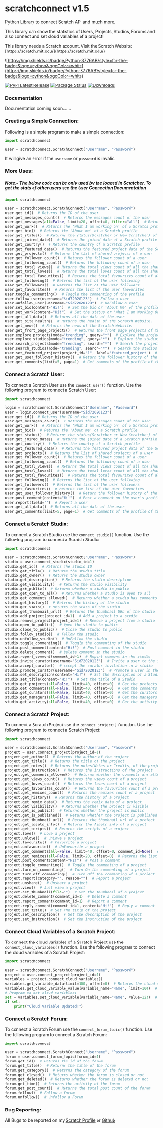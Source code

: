 # scratchconnect v1.5

Python Library to connect Scratch API and much more.

This library can show the statistics of Users, Projects, Studios, Forums and also connect and set cloud variables of a
project!

This library needs a Scratch account. Visit the Scratch Website: [https://scratch.mit.edu/](https://scratch.mit.edu/)

![https://img.shields.io/badge/Python-3776AB?style=for-the-badge&logo=python&logoColor=white](https://img.shields.io/badge/Python-3776AB?style=for-the-badge&logo=python&logoColor=white)

[![PyPI Latest Release](https://img.shields.io/pypi/v/scratchconnect.svg)](https://pypi.org/project/scratchconnect/)
[![Package Status](https://img.shields.io/pypi/status/scratchconnect.svg)](https://pypi.org/project/scratchconnect/)
[![Downloads](https://static.pepy.tech/personalized-badge/scratchconnect?period=total&units=international_system&left_color=black&right_color=orange&left_text=Downloads)](https://pepy.tech/project/scratchconnect)

### Documentation

Documentation coming soon.......

### Creating a Simple Connection:

Following is a simple program to make a simple connection:

```python
import scratchconnect

user = scratchconnect.ScratchConnect("Username", "Password")
```

It will give an error if the `username` or `password` is invalid.

### More Uses:

##### Note:- The below code can be only used by the logged in Scratcher. To get the stats of other users see the User Connection Documentation

```python
import scratchconnect

user = scratchconnect.ScratchConnect("Username", "Password")
user.get_id()  # Returns the ID of the user
user.get_messages_count()  # Returns the messages count of the user
user.get_messages(all=False, limit=20, offset=0, filter="all")  # Returns the messages
user.get_work()  # Returns the 'What I am working on' of a Scratch profile
user.get_bio()  # Returns the 'About me' of a Scratch profile
user.get_status()  # Returns the status(Scratcher or New Scratcher) of a Scratch profile
user.get_joined_date()  # Returns the joined date of a Scratch profile
user.get_country()  # Returns the country of a Scratch profile
user.get_featured_data()  # Returns the featured project data of the Scratch profile
user.get_projects()  # Returns the list of shared projects of a user
user.get_follower_count()  # Returns the follower count of a user
user.get_following_count()  # Returns the following count of a user
user.get_total_views()  # Returns the total views count of all the shared projects of a user
user.get_total_loves()  # Returns the total loves count of all the shared projects of a user
user.get_total_favourites()  # Returns the total favourites count of all the shared projects of a user
user.get_following()  # Returns the list of the user following
user.get_followers()  # Returns the list of the user followers
user.get_favourites()  # Returns the list of the user favourites
user.toggle_commenting()  # Toggle the commenting of the profile
user.follow_user(username="Sid72020123")  # Follow a user
user.unfollow_user(username="Sid72020123")  # UnFollow a user
user.set_bio(content="Hi!")  # Set the bio or 'About Me' of the profile
user.set_work(content="Hi!")  # Set the status or 'What I am Working On' of the profile
user.get_all_data()  # Returns all the data of the user
user.get_site_health()  # Returns the health of the Scratch Website.
user.get_news()  # Returns the news of the Scratch Website.
user.get_front_page_projects()  # Returns the front page projects of the Scratch Website.
user.explore_projects(mode="trending", query="*")  # Explore the projects
user.explore_studios(mode="trending", query="*")  # Explore the studios
user.search_projects(mode="trending", search="*")  # Search the projects
user.search_studios(mode="trending", search="*")  # Search the studios
user.set_featured_project(project_id="1", label='featured_project')  # Set the 'Featured Project' of a Scratch Profile
user.get_user_follower_history()  # Return the follower history of the user
user.get_comments(limit=5, page=1)  # Get comments of the profile of the user
```

### Connect a Scratch User:

To connect a Scratch User use the `connect_user()` function. Use the following program to connect a Scratch User:

```python
import scratchconnect

login = scratchconnect.ScratchConnect("Username", "Password")
user = login.connect_user(username="Sid72020123")
user.get_id()  # Returns the ID of the user
user.get_messages_count()  # Returns the messages count of the user
user.get_work()  # Returns the 'What I am working on' of a Scratch profile
user.get_bio()  # Returns the 'About me' of a Scratch profile
user.get_status()  # Returns the status(Scratcher or New Scratcher) of a Scratch profile
user.get_joined_date()  # Returns the joined date of a Scratch profile
user.get_country()  # Returns the country of a Scratch profile
user.get_featured_data()  # Returns the featured project data of the Scratch profile
user.get_projects()  # Returns the list of shared projects of a user
user.get_follower_count()  # Returns the follower count of a user
user.get_following_count()  # Returns the following count of a user
user.get_total_views()  # Returns the total views count of all the shared projects of a user
user.get_total_loves()  # Returns the total loves count of all the shared projects of a user
user.get_total_favourites()  # Returns the total favourites count of all the shared projects of a user
user.get_following()  # Returns the list of the user following
user.get_followers()  # Returns the list of the user followers
user.get_favourites()  # Returns the list of the user favourites
user.get_user_follower_history()  # Return the follower history of the user
user.post_comment(content="Hi!")  # Post a comment on the user's profile
user.report(field="")  # Report a user
user.get_all_data()  # Returns all the data of the user
user.get_comments(limit=5, page=1)  # Get comments of the profile of the user
```

### Connect a Scratch Studio:

To connect a Scratch Studio use the `connect_studio()` function. Use the following program to connect a Scratch Studio:

```python
import scratchconnect

user = scratchconnect.ScratchConnect("Username", "Password")
studio = user.connect_studio(studio_id=1)
studio.get_id()  # Returns the studio ID
studio.get_title()  # Returns the studio title
studio.get_owner()  # Returns the studio owner
studio.get_description()  # Returns the studio description
studio.get_visibility()  # Returns the studio visibility
studio.get_public()  # Returns whether a studio is public
studio.get_open_to_all()  # Returns whether a studio is open to all
studio.get_comments_allowed()  # Returns whether a studio has comments allowed
studio.get_history()  # Returns the history of the studio
studio.get_stats()  # Returns the stats of the studio
studio.get_thumbnail_url()  # Returns the thumbnail URL of the studio
studio.add_project(project_id=1)  # Add a project to a studio
studio.remove_project(project_id=1)  # Remove a project from a studio
studio.open_to_public()  # Open the studio to public
studio.close_to_public()  # Close the studio to public
studio.follow_studio()  # Follow the studio
studio.unfollow_studio()  # UnFollow the studio
studio.toggle_commenting()  # Toggle the commenting of the studio
studio.post_comment(content="Hi!")  # Post comment in the studio
studio.delete_comment()  # Delete comment in the studio
studio.report_comment(comment_id=1)  # Report comment in the studio
studio.invite_curator(username="Sid72020123")  # Invite a user to the studio
studio.accept_curator()  # Accept the curator invitation in a studio
studio.promote_curator(username="Sid72020123")  # Promote a user in the studio
studio.set_description(content="Hi!")  # Set the description of a Studio
studio.set_title(content="Hi!")  # Set the title of a Studio
studio.get_projects(all=False, limit=40, offset=0)  # Get the projects of the studio
studio.get_comments(all=False, limit=40, offset=0)  # Get the comments of the studio
studio.get_curators(all=False, limit=40, offset=0)  # Get the curators of the studio
studio.get_managers(all=False, limit=40, offset=0)  # Get the managers of the studio
studio.get_activity(all=False, limit=40, offset=0)  # Get the activity of the studio
```

### Connect a Scratch Project:

To connect a Scratch Project use the `connect_project()` function. Use the following program to connect a Scratch
Project:

```python
import scratchconnect

user = scratchconnect.ScratchConnect("Username", "Password")
project = user.connect_project(project_id=1)
project.get_author()  # Returns the author of the project
project.get_title()  # Returns the title of the project
project.get_notes()  # Returns the notes(Notes or Credits) of the project
project.get_instruction()  # Returns the instructions of the project
project.get_comments_allowed()  # Returns whether the comments are allowed in a project
project.get_views_count()  # Returns the views count of a project
project.get_loves_count()  # Returns the loves count of a project
project.get_favourites_count()  # Returns the favourites count of a project
project.get_remixes_count()  # Returns the remixes count of a project
project.get_history()  # Returns the history of a project
project.get_remix_data()  # Returns the remix data of a project
project.get_visibility()  # Returns whether the project is visible
project.get_is_public()  # Returns whether the project is public
project.get_is_published()  # Returns whether the project is published
project.get_thumbnail_url()  # Returns the thumbnail url of a project
project.get_assets_info()  # Returns the Assets info of a project
project.get_scripts()  # Returns the scripts of a project
project.love()  # Love a project
project.unlove()  # UnLove a project
project.favourite()  # Favourite a project
project.unfavourite()  # UnFavourite a project
project.get_comments(all=False, limit=40, offset=0, comment_id=None)  # Returns the list of comments of a project
project.get_remixes(all=False, limit=20, offset=0)  # Returns the list of remixes of a project
project.post_comment(content="Hi!")  # Post a comment
project.toggle_commenting()  # Toggle the commenting of a project
project.turn_on_commenting()  # Turn On the commenting of a project
project.turn_off_commenting()  # Turn Off the commenting of a project
project.report(category="", reason="")  # Report a project
project.unshare()  # Unshare a project
project.view()  # Just view a project
project.set_thumbnail(file="")  # Set the thumbnail of a project
project.delete_comment(comment_id=1)  # Delete a comment
project.report_comment(comment_id=1)  # Report a comment
project.reply_comment(comment_id=1, content="Hi!")  # Reply a comment
project.set_title()  # Set the title of the project
project.set_description()  # Set the description of the project
project.set_instruction()  # Set the instruction of the project
```

### Connect Cloud Variables of a Scratch Project:

To connect the cloud variables of a Scratch Project use the `connect_cloud_variables()` function. Use the following
program to connect the cloud variables of a Scratch Project:

```python
import scratchconnect

user = scratchconnect.ScratchConnect("Username", "Password")
project = user.connect_project(project_id=1)
variables = project.connect_cloud_variables()
variables.get_variable_data(limit=100, offset=0)  # Returns the cloud variable data
variables.get_cloud_variable_value(variable_name="Name", limit=100)  # Returns the cloud variable value
# Program to set cloud variables:
set = variables.set_cloud_variable(variable_name="Name", value=123)  # Set a Cloud Variable
if set:
    print("Cloud Variable Updated!")
```

### Connect a Scratch Forum:

To connect a Scratch Forum use the `connect_forum_topic()` function. Use the following program to connect a Scratch
Forum:

```python
import scratchconnect

user = scratchconnect.ScratchConnect("Username", "Password")
forum = user.connect_forum_topic(forum_id=1)
forum.get_id()  # Returns the id of the forum
forum.get_title()  # Returns the title of the forum
forum.get_category()  # Returns the category of the forum
forum.get_closed()  # Returns whether the forum is closed or not
forum.get_deleted()  # Returns whether the forum is deleted or not
forum.get_time()  # Returns the activity of the forum
forum.get_post_count()  # Returns the total post count of the forum
forum.follow()  # Follow a Forum
forum.unfollow()  # Unfollow a Forum
```

### Bug Reporting:

All Bugs to be reported on my [Scratch Profile](https://scratch.mit.edu/users/Sid72020123/)
or [Github](https://github.com/Sid72020123/scratchconnect/issues)
